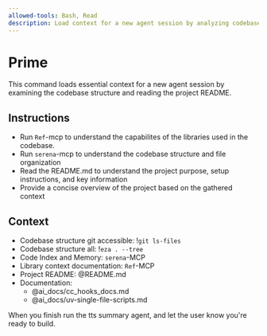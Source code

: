 ```yaml
---
allowed-tools: Bash, Read
description: Load context for a new agent session by analyzing codebase structure and README
---
```


# Prime

This command loads essential context for a new agent session by examining the codebase structure and reading the project README.

## Instructions

- Run `Ref`-mcp to understand the capabilites of the libraries used in the codebase.
- Run `serena`-mcp to understand the codebase structure and file organization
- Read the README.md to understand the project purpose, setup instructions, and key information
- Provide a concise overview of the project based on the gathered context

## Context

- Codebase structure git accessible: !`git ls-files`
- Codebase structure all: !`eza . --tree`
- Code Index and Memory: `serena`-MCP
- Library context documentation: `Ref`-MCP
- Project README: @README.md
- Documentation:
  - @ai_docs/cc_hooks_docs.md
  - @ai_docs/uv-single-file-scripts.md

When you finish run the tts summary agent, and let the user know you're ready to build.

